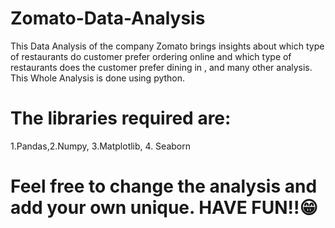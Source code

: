 # Zomato-Data-Analysis
This Data Analysis of the company Zomato brings insights about which type of restaurants do customer prefer ordering online and which type of restaurants does the customer prefer dining in , and many other analysis. This Whole Analysis is done using python.
# The libraries required are:
1.Pandas,2.Numpy, 3.Matplotlib, 4. Seaborn
# Feel free to change the analysis and add your own unique. HAVE FUN!!😁
